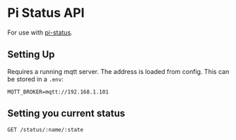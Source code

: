# Pi Status API

For use with [pi-status](https://github.com/ian-antking/pi-status/blob/master/README.md).

## Setting Up

Requires a running mqtt server. The address is loaded from config. This can be stored in a `.env`:

```
MQTT_BROKER=mqtt://192.168.1.101
```

## Setting you current status

`GET /status/:name/:state`